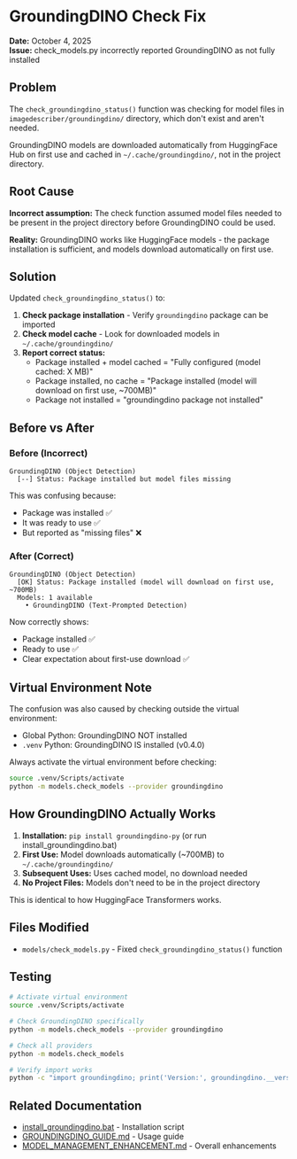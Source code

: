 # GroundingDINO Check Fix

**Date:** October 4, 2025  
**Issue:** check_models.py incorrectly reported GroundingDINO as not fully installed

## Problem

The `check_groundingdino_status()` function was checking for model files in `imagedescriber/groundingdino/` directory, which don't exist and aren't needed. 

GroundingDINO models are downloaded automatically from HuggingFace Hub on first use and cached in `~/.cache/groundingdino/`, not in the project directory.

## Root Cause

**Incorrect assumption:** The check function assumed model files needed to be present in the project directory before GroundingDINO could be used.

**Reality:** GroundingDINO works like HuggingFace models - the package installation is sufficient, and models download automatically on first use.

## Solution

Updated `check_groundingdino_status()` to:

1. **Check package installation** - Verify `groundingdino` package can be imported
2. **Check model cache** - Look for downloaded models in `~/.cache/groundingdino/`
3. **Report correct status:**
   - Package installed + model cached = "Fully configured (model cached: X MB)"
   - Package installed, no cache = "Package installed (model will download on first use, ~700MB)"
   - Package not installed = "groundingdino package not installed"

## Before vs After

### Before (Incorrect)
```
GroundingDINO (Object Detection)
  [--] Status: Package installed but model files missing
```

This was confusing because:
- Package was installed ✅
- It was ready to use ✅
- But reported as "missing files" ❌

### After (Correct)
```
GroundingDINO (Object Detection)
  [OK] Status: Package installed (model will download on first use, ~700MB)
  Models: 1 available
    • GroundingDINO (Text-Prompted Detection)
```

Now correctly shows:
- Package installed ✅
- Ready to use ✅
- Clear expectation about first-use download ✅

## Virtual Environment Note

The confusion was also caused by checking outside the virtual environment:
- Global Python: GroundingDINO NOT installed
- `.venv` Python: GroundingDINO IS installed (v0.4.0)

Always activate the virtual environment before checking:
```bash
source .venv/Scripts/activate
python -m models.check_models --provider groundingdino
```

## How GroundingDINO Actually Works

1. **Installation:** `pip install groundingdino-py` (or run install_groundingdino.bat)
2. **First Use:** Model downloads automatically (~700MB) to `~/.cache/groundingdino/`
3. **Subsequent Uses:** Uses cached model, no download needed
4. **No Project Files:** Models don't need to be in the project directory

This is identical to how HuggingFace Transformers works.

## Files Modified

- `models/check_models.py` - Fixed `check_groundingdino_status()` function

## Testing

```bash
# Activate virtual environment
source .venv/Scripts/activate

# Check GroundingDINO specifically
python -m models.check_models --provider groundingdino

# Check all providers
python -m models.check_models

# Verify import works
python -c "import groundingdino; print('Version:', groundingdino.__version__)"
```

## Related Documentation

- [install_groundingdino.bat](../models/install_groundingdino.bat) - Installation script
- [GROUNDINGDINO_GUIDE.md](GROUNDINGDINO_GUIDE.md) - Usage guide
- [MODEL_MANAGEMENT_ENHANCEMENT.md](MODEL_MANAGEMENT_ENHANCEMENT.md) - Overall enhancements
